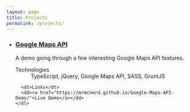 ```yaml
---
layout: page
title: Projects
permalink: /projects/
---
```


<ul class="post-list">
  <li>
    <h3><a href="https://github.com/mrmcnerd/Google-Maps-API-Demo">Google Maps API</a></h3>
    <p>A demo going through a few interesting Google Maps API features.</p>
    <dl>
      <dt>Technologies</dt>
      <dd>TypeScript, jQuery, Google Maps API, SASS, GruntJS</dd>

      <dt>Links</dt>
      <dd><a href="https://mrmcnerd.github.io/Google-Maps-API-Demo/">Live Demo</a></dd>
    </dl>
  </li>
</ul>
